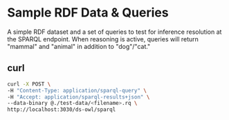 # Sample RDF Data & Queries
A simple RDF dataset and a set of queries to test for inference resolution at the SPARQL endpoint. When reasoning is active, queries will return "mammal" and "animal" in addition to "dog"/"cat."

## curl
```bash
curl -X POST \
-H "Content-Type: application/sparql-query" \
-H "Accept: application/sparql-results+json" \
--data-binary @./test-data/<filename>.rq \
http://localhost:3030/ds-owl/sparql
```